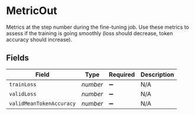 # MetricOut

Metrics at the step number during the fine-tuning job. Use these metrics to assess if the training is going smoothly (loss should decrease, token accuracy should increase).


## Fields

| Field                    | Type                     | Required                 | Description              |
| ------------------------ | ------------------------ | ------------------------ | ------------------------ |
| `trainLoss`              | *number*                 | :heavy_minus_sign:       | N/A                      |
| `validLoss`              | *number*                 | :heavy_minus_sign:       | N/A                      |
| `validMeanTokenAccuracy` | *number*                 | :heavy_minus_sign:       | N/A                      |